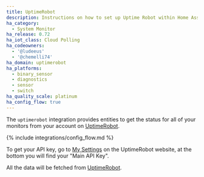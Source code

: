 ```yaml
---
title: UptimeRobot
description: Instructions on how to set up Uptime Robot within Home Assistant.
ha_category:
  - System Monitor
ha_release: 0.72
ha_iot_class: Cloud Polling
ha_codeowners:
  - '@ludeeus'
  - '@chemelli74'
ha_domain: uptimerobot
ha_platforms:
  - binary_sensor
  - diagnostics
  - sensor
  - switch
ha_quality_scale: platinum
ha_config_flow: true
---
```


The `uptimerobot` integration provides entities to get the status for all of your monitors from your account on [UptimeRobot]( https://uptimerobot.com).

{% include integrations/config_flow.md %}

To get your API key, go to [My Settings](https://uptimerobot.com/dashboard#mySettings) on the UptimeRobot website, at the bottom you will find your "Main API Key".

All the data will be fetched from [UptimeRobot](https://uptimerobot.com).
